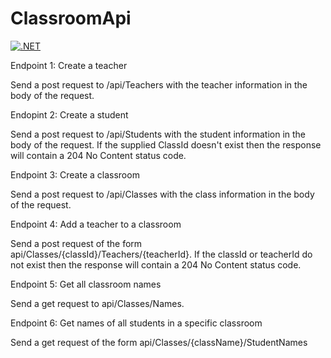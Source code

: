 # ClassroomApi

[![.NET](https://github.com/gchurch/ClassroomApi/actions/workflows/dotnet.yml/badge.svg)](https://github.com/gchurch/ClassroomApi/actions/workflows/dotnet.yml)


Endpoint 1: Create a teacher

Send a post request to /api/Teachers with the teacher information in the body of the request.

Endopint 2: Create a student

Send a post request to /api/Students with the student information in the body of the request. If the supplied ClassId doesn't exist then the response will contain a 204 No Content status code.

Endpoint 3: Create a classroom

Send a post request to /api/Classes with the class information in the body of the request.

Endpoint 4: Add a teacher to a classroom

Send a post request of the form api/Classes/{classId}/Teachers/{teacherId}. If the classId or teacherId do not exist then the response will contain a 204 No Content status code.

Endpoint 5: Get all classroom names

Send a get request to api/Classes/Names.

Endpoint 6: Get names of all students in a specific classroom

Send a get request of the form api/Classes/{className}/StudentNames

